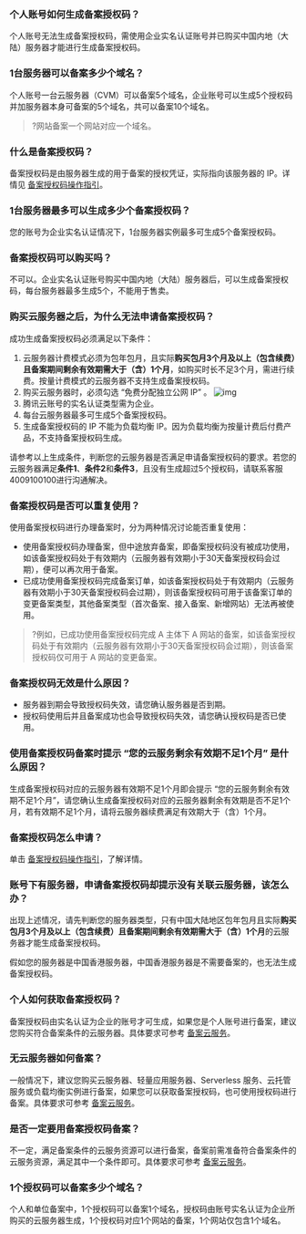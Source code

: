 ###  个人账号如何生成备案授权码？
个人账号无法生成备案授权码，需使用企业实名认证账号并已购买中国内地（大陆）服务器才能进行生成备案授权码。

###  1台服务器可以备案多少个域名？
个人账号一台云服务器（CVM）可以备案5个域名，企业账号可以生成5个授权码并加服务器本身可备案的5个域名，共可以备案10个域名。
>?网站备案一个网站对应一个域名。

###  什么是备案授权码？
备案授权码是由服务器生成的用于备案的授权凭证，实际指向该服务器的 IP。详情见 [备案授权码操作指引](https://cloud.tencent.com/document/product/243/49306)。

### 1台服务器最多可以生成多少个备案授权码？
您的账号为企业实名认证情况下，1台服务器实例最多可生成5个备案授权码。

### 备案授权码可以购买吗？
不可以。企业实名认证账号购买中国内地（大陆）服务器后，可以生成备案授权码，每台服务器最多生成5个，不能用于售卖。

### 购买云服务器之后，为什么无法申请备案授权码？
成功生成备案授权码必须满足以下条件：
1. 云服务器计费模式必须为包年包月，且实际**购买包月3个月及以上（包含续费）且备案期间剩余有效期需大于（含）1个月**，如购买时长不足3个月，需进行续费。按量计费模式的云服务器不支持生成备案授权码。
2. 购买云服务器时，必须勾选 “免费分配独立公网 IP” 。
	 ![img](https://main.qcloudimg.com/raw/11b42859212a7494a568ba7642ed4b1e.png)
3. 腾讯云账号的实名认证类型需为企业。
4. 每台云服务器最多可生成5个备案授权码。
5. 生成备案授权码的 IP 不能为负载均衡 IP。因为负载均衡为按量计费后付费产品，不支持备案授权码生成。

请参考以上生成条件，判断您的云服务器是否满足申请备案授权码的要求。若您的云服务器满足**条件1**、**条件2**和**条件3**，且没有生成超过5个授权码，请联系客服4009100100进行沟通解决。

### 备案授权码是否可以重复使用？
使用备案授权码进行办理备案时，分为两种情况讨论能否重复使用：
- 使用备案授权码办理备案，但中途放弃备案，即备案授权码没有被成功使用，如该备案授权码处于有效期内（云服务器有效期小于30天备案授权码会过期），便可以再次用于备案。
- 已成功使用备案授权码完成备案订单，如该备案授权码处于有效期内（云服务器有效期小于30天备案授权码会过期），则该备案授权码可用于该备案订单的变更备案类型，其他备案类型（首次备案、接入备案、新增网站）无法再被使用。
>?例如，已成功使用备案授权码完成 A 主体下 A 网站的备案，如该备案授权码处于有效期内（云服务器有效期小于30天备案授权码会过期），则该备案授权码仅可用于 A 网站的变更备案。

### 备案授权码无效是什么原因？
- 服务器到期会导致授权码失效，请您确认服务器是否到期。
- 授权码使用后并且备案成功也会导致授权码失效，请您确认授权码是否已使用。


### 使用备案授权码备案时提示 “您的云服务剩余有效期不足1个月” 是什么原因？
生成备案授权码对应的云服务器有效期不足1个月即会提示 “您的云服务剩余有效期不足1个月”，请您确认生成备案授权码对应的云服务器剩余有效期是否不足1个月，若有效期不足1个月，请将云服务器续费满足有效期大于（含）1个月。


### 备案授权码怎么申请？
单击 [备案授权码操作指引](https://cloud.tencent.com/document/product/243/49306)，了解详情。

### 账号下有服务器，申请备案授权码却提示没有关联云服务器，该怎么办？
出现上述情况，请先判断您的服务器类型，只有中国大陆地区包年包月且实际**购买包月3个月及以上（包含续费）且备案期间剩余有效期需大于（含）1个月**的云服务器才能生成备案授权码。

假如您的服务器是中国香港服务器，中国香港服务器是不需要备案的，也无法生成备案授权码。

### 个人如何获取备案授权码？
备案授权码由实名认证为企业的账号才可生成，如果您是个人账号进行备案，建议您购买符合备案条件的云服务器。具体要求可参考 [备案云服务](https://cloud.tencent.com/document/product/243/18908)。

### 无云服务器如何备案？
一般情况下，建议您购买云服务器、轻量应用服务器、Serverless 服务、云托管服务或负载均衡实例进行备案，如果您可以获取备案授权码，也可使用授权码进行备案。具体要求可参考 [备案云服务](https://cloud.tencent.com/document/product/243/18908)。


### 是否一定要用备案授权码备案？
不一定，满足备案条件的云服务资源可以进行备案，备案前需准备符合备案条件的云服务资源，满足其中一个条件即可。具体要求可参考 [备案云服务](https://cloud.tencent.com/document/product/243/18908)。


### 1个授权码可以备案多少个域名？
个人和单位备案中，1个授权码可以备案1个域名，授权码由账号实名认证为企业所购买的云服务器生成，1个授权码对应1个网站的备案，1个网站仅包含1个域名。









